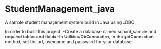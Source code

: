 # StudentManagement_java
A sample student management system build in Java using JDBC


In order to build this project:
  -Create a database named school_sample and required tables and fields
  -In Utilities/DbConnection, in the getConnection method, set the url, username and password for your database.
